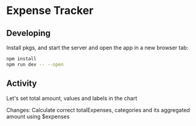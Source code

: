 # Expense Tracker

## Developing

Install pkgs, and start the server and open the app in a new browser tab:

```bash
npm install
npm run dev -- --open
```

## Activity
Let's set total amount, values and labels in the chart

Changes:
Calculate correct totalExpenses, categories and its aggregated amount using $expenses
